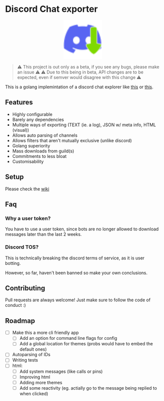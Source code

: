 # Discord Chat exporter

<p align="center">
    <img src="logo-m.svg" width="25%">
</p>

> :warning: This project is out only as a beta, if you see any bugs, please make an issue :warning:
> :warning: Due to this being in beta, API changes are to be expected, even if semver would disagree with this change :warning:

This is a golang implemintation of a discord chat explorer like [this](https://github.com/Tyrrrz/DiscordChatExporter) or [this](https://github.com/mahtoid/DiscordChatExporterPy).

## Features

- Highly configurable 
- Barely any dependencies
- Multiple ways of exporting (TEXT (ie. a log), JSON w/ meta info, HTML (visual))
- Allows auto parsing of channels
- Allows filters that aren't mutually exclusive (unlike discord)
- Golang superiority
- Mass downloads from guild(s)
- Commitments to less bloat
- Customisability 

## Setup

Please check the [wiki](https://github.com/ShadiestGoat/DiscordChatExporter/wiki/Setup)

## Faq

### Why a user token?

You have to use a user token, since bots are no longer allowed to download messages later than the last 2 weeks. 

### Discord TOS?

This is technically breaking the discord terms of service, as it is user botting. 

However, so far, haven't been banned so make your own conclusions.

## Contributing

Pull requests are always welcome! Just make sure to follow the code of conduct :)

## Roadmap


- [ ] Make this a more cli friendly app
    - [ ] Add an option for command line flags for config
    - [ ] Add a global location for themes (probs would have to embed the default ones)
- [ ] Autoparsing of IDs
- [ ] Writing tests
- [ ] html:
    - [ ] Add system messages (like calls or pins)
    - [ ] Improving html
    - [ ] Adding more themes
    - [ ] Add some reactivity (eg. actially go to the message being replied to when clicked)